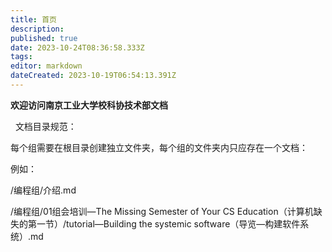 ```yaml
---
title: 首页
description: 
published: true
date: 2023-10-24T08:36:58.333Z
tags: 
editor: markdown
dateCreated: 2023-10-19T06:54:13.391Z
---
```


**欢迎访问南京工业大学校科协技术部文档**

  文档目录规范：

每个组需要在根目录创建独立文件夹，每个组的文件夹内只应存在一个文档：

例如：

/编程组/介绍.md

/编程组/01组会培训—The Missing Semester of Your CS Education（计算机缺失的第一节）/tutorial—Building the systemic software（导览—构建软件系统）.md